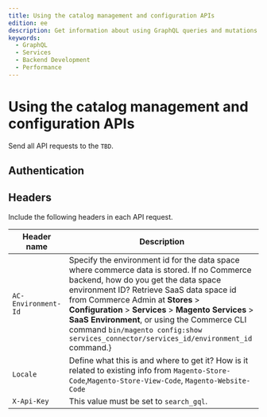 ```yaml
---
title: Using the catalog management and configuration APIs
edition: ee
description: Get information about using GraphQL queries and mutations to manage channels, policies, and configuration for product catalog, search, and recommendations capabilities.
keywords:
  - GraphQL
  - Services
  - Backend Development
  - Performance
---
```


# Using the catalog management and configuration APIs

Send all API requests to the `TBD`.

## Authentication

## Headers

Include the following headers in each API request.

<!--Requires update for CCDM context-->

Header name| Description
--- | ---
`AC-Environment-Id` |  Specify the environment id for the data space where commerce data is stored. If no Commerce backend, how do you get the data space environment ID? Retrieve SaaS data space id from Commerce Admin at **Stores** > **Configuration** > **Services** > **Magento Services** > **SaaS Environment**, or using the Commerce CLI command `bin/magento config:show services_connector/services_id/environment_id` command.}
`Locale` | Define what this is and where to get it? How is it related to existing info from `Magento-Store-Code`,`Magento-Store-View-Code`, `Magento-Website-Code`
`X-Api-Key` | This value must be set to `search_gql`.
